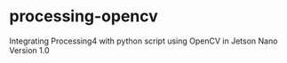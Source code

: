 # processing-opencv
Integrating Processing4 with python script using OpenCV in Jetson Nano
Version 1.0
